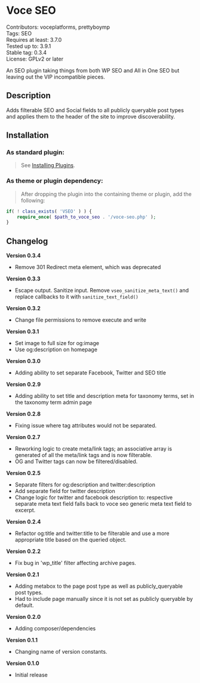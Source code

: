 Voce SEO
==================

Contributors: voceplatforms, prettyboymp  
Tags: SEO  
Requires at least: 3.7.0  
Tested up to: 3.9.1  
Stable tag: 0.3.4  
License: GPLv2 or later

An SEO plugin taking things from both WP SEO and All in One SEO but leaving out the VIP incompatible pieces.

## Description

Adds filterable SEO and Social fields to all publicly queryable post types and applies them to the header of the site to improve discoverability.

## Installation

### As standard plugin:
> See [Installing Plugins](http://codex.wordpress.org/Managing_Plugins#Installing_Plugins).

### As theme or plugin dependency:
> After dropping the plugin into the containing theme or plugin, add the following:
```php
if( ! class_exists( 'VSEO' ) ) {
    require_once( $path_to_voce_seo . '/voce-seo.php' );
}
```

## Changelog

**Version 0.3.4**  
* Remove 301 Redirect meta element, which was deprecated

**Version 0.3.3**  
* Escape output. Sanitize input. Remove `vseo_sanitize_meta_text()` and replace callbacks to it with `sanitize_text_field()`

**Version 0.3.2**  
* Change file permissions to remove execute and write

**Version 0.3.1**  
* Set image to full size for og:image
* Use og:description on homepage

**Version 0.3.0**  
* Adding ability to set separate Facebook, Twitter and SEO title

**Version 0.2.9**  
* Adding ability to set title and description meta for taxonomy terms, set in the taxonomy term admin page

**Version 0.2.8**  
* Fixing issue where tag attributes would not be separated.

**Version 0.2.7**  
* Reworking logic to create meta/link tags; an associative array is generated of all the meta/link tags and is now filterable.
* OG and Twitter tags can now be filtered/disabled.

**Version 0.2.5**  
* Separate filters for og:description and twitter:description
* Add separate field for twitter description
* Change logic for twitter and facebook description to: respective separate meta text field falls back to voce seo generic meta text field to excerpt.

**Version 0.2.4**  
* Refactor og:title and twitter:title to be filterable and use a more appropriate title based on the queried object.

**Version 0.2.2**  
* Fix bug in 'wp_title' filter affecting archive pages.

**Version 0.2.1**  
* Adding metabox to the page post type as well as publicly_queryable post types.
* Had to include page manually since it is not set as publicly queryable by default.

**Version 0.2.0**  
* Adding composer/dependencies

**Version 0.1.1**  
* Changing name of version constants.

**Version 0.1.0**  
* Initial release